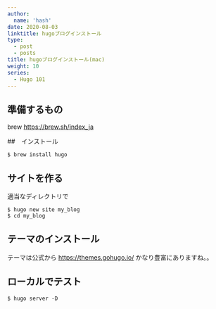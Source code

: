 ```yaml
---
author:
  name: 'hash'
date: 2020-08-03
linktitle: hugoブログインストール
type:
  - post
  - posts
title: hugoブログインストール(mac)
weight: 10
series:
  - Hugo 101
---
```


## 準備するもの

brew
https://brew.sh/index_ja

##　インストール

```
$ brew install hugo
```

## サイトを作る

適当なディレクトリで

```
$ hugo new site my_blog
$ cd my_blog
```

## テーマのインストール

テーマは公式から
https://themes.gohugo.io/
かなり豊富にありますね。。

## ローカルでテスト

```
$ hugo server -D
```
